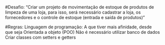 #Desafio: 
“Criar um projeto de movimentação de estoque de produtos de limpeza de uma loja, para isso, será necessário cadastrar a loja, os fornecedores e o controle de estoque (entrada e saída de produtos)” 

#Regras:
Linguagem de programação: A que tiver mais afinidade, desde que seja Orientada a objeto (POO)
Não é necessário utilizar banco de dados
Criar classes com setters e getters

